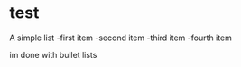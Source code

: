 # test

A simple list
	-first item
	-second item
	-third item
	-fourth item
	
im done with bullet lists
